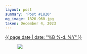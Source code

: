 ```yaml
---
layout: post
summary: 'Post #1820'
og_image: 1820-960.jpg
taken: December 4, 2023
---
```


<div class="post">
 <time>
  <a href="/1820">
   {{ page.date | date: "%B %-d, %Y" }}
  </a>
 </time>
 <a href="/1820">
  <figure data-taken="12/4/2023">
   <img sizes="(min-width: 700px) 50vw, calc(100vw - 2rem)" src="{{ site.assets_url }}/1820-480.jpg" srcset="{{ site.assets_url }}/1820-240.jpg 240w, {{ site.assets_url }}/1820-480.jpg 480w, {{ site.assets_url }}/1820-720.jpg 720w, {{ site.assets_url }}/1820-960.jpg 960w"/>
  </figure>
 </a>
</div>

